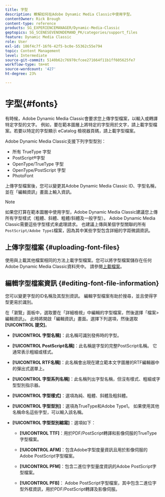```yaml
---
title: 字型
description: 瞭解如何在Adobe Dynamic Media Classic中使用字型。
contentOwner: Rick Brough
content-type: reference
products: SG_EXPERIENCEMANAGER/Dynamic-Media-Classic
geptopics: SG_SCENESEVENONDEMAND_PK/categories/support_files
feature: Dynamic Media Classic
role: User
exl-id: 186f4c7f-16f6-42f5-bc0e-55362c55e794
topic: Content Management
level: Intermediate
source-git-commit: 5140b62c76970cfcee271664f11b1ff605625fe7
workflow-type: tm+mt
source-wordcount: '427'
ht-degree: 23%

---
```


# 字型{#fonts}

有時候，Adobe Dynamic Media Classic會要求您上傳字型檔案，以輸入或轉譯特定字型的文字。 例如，要在範本圖層上將特定的字型用於文字，請上載字型檔案。若要以特定的字型顯示 eCatalog 檢視器頁碼，請上載字型檔案。

Adobe Dynamic Media Classic支援下列字型型別：

* 所有 TrueType 字型
* PostScript®字型
* OpenType/TrueType 字型
* OpenType/PostScript 字型
* PhotoFont

上傳字型檔案後，您可以變更其Adobe Dynamic Media Classic ID、字型名稱，並在「編輯資訊」畫面上輸入資訊。

>[!NOTE]
>
>如果您打算在範本圖層中使用字型，Adobe Dynamic Media Classic建議您上傳所有字型樣式（粗體、斜體、粗體/斜體及一般字型）。 Adobe Dynamic Media Classic需要這些字型樣式來處理請求。 也建議上傳與某個字型關聯的所有`PostScript/Adobe Type1`檔案，因為其中某些字型包含詳細的字距微調資訊。

## 上傳字型檔案 {#uploading-font-files}

使用與上載其他檔案相同的方法上載字型檔案。您可以將字型檔案儲存在任何Adobe Dynamic Media Classic資料夾中。 請參閱[上載檔案](uploading-files.md#uploading_your_files)。

## 編輯字型檔案資訊 {#editing-font-file-information}

您可以變更字型的ID名稱及其型別資訊。 編輯字型檔案有助於搜尋，並且使得字型更易於識別。

在「瀏覽」面板中，選取要在「詳細檢視」中編輯的字型檔案，然後選擇「檔案>編輯資訊」。 此時將開啟「編輯資訊」畫面。選擇下列選項，然後選取&#x200B;**[!UICONTROL 提交]**。

* **[!UICONTROL 字型名稱]**：此名稱可識別發佈時的字型。

* **[!UICONTROL PostScript名稱]**：此名稱是字型的完整PostScript名稱。 它通常表示粗細或樣式。

* **[!UICONTROL RTF名稱]**：此名稱會出現在建立範本文字圖層的RTF編輯器中的彈出式選單上。

* **[!UICONTROL 字型系列名稱]**：此名稱列出字型名稱，但沒有樣式、粗細或字型型別指示器。

* **[!UICONTROL 字型樣式]**：選項為純、粗體、斜體及粗斜體。

* **[!UICONTROL 字型型別]**：選項為TrueType和Adobe Type1。 如果使用其他名稱命名這些字型，可以輸入該名稱。

* **[!UICONTROL 字型型別縮寫]**：選項如下：

   * **[!UICONTROL TTF]**：用於PDF/PostScript轉譯和影像伺服的TrueType字型檔案。

   * **[!UICONTROL AFM]**：包含Adobe字型度量資訊且用於影像伺服的Adobe PostScript字型檔案。

   * **[!UICONTROL PFM]**：包含二進位字型量度資訊的Adobe PostScript字型檔案。

   * **[!UICONTROL PFB]**： Adobe PostScript字型檔案，其中包含二進位字型外框資訊，用於PDF/PostScript轉譯及影像伺服。
